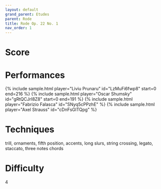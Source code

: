 ```yaml
---
layout: default
grand_parent: Etudes
parent: Rode
title: Rode Op. 22 No. 1
nav_order: 1
---
```


# Score


# Performances
<div class="sample-container">
    {% include sample.html player="Liviu Prunaru" id="LzMuFi6fwp8" start=0 end=216 %}
    {% include sample.html player="Oscar Shumsky" id="gRtQCJrI8Z8" start=0 end=191 %}
    {% include sample.html player="Fabrizio Falasca" id="SNyq5cPPzhE" %}
    {% include sample.html player="Axel Strauss" id="cDnFsGlTQpg" %}
</div>


# Techniques
trill, ornaments, fifth position, accents, long slurs, string crossing, legato, staccato, three notes chords

# Difficulty
4



